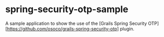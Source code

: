 spring-security-otp-sample
==========================

A sample application to show the use of the [Grails Spring Security OTP][https://github.com/osoco/grails-spring-security-otp] plugin.